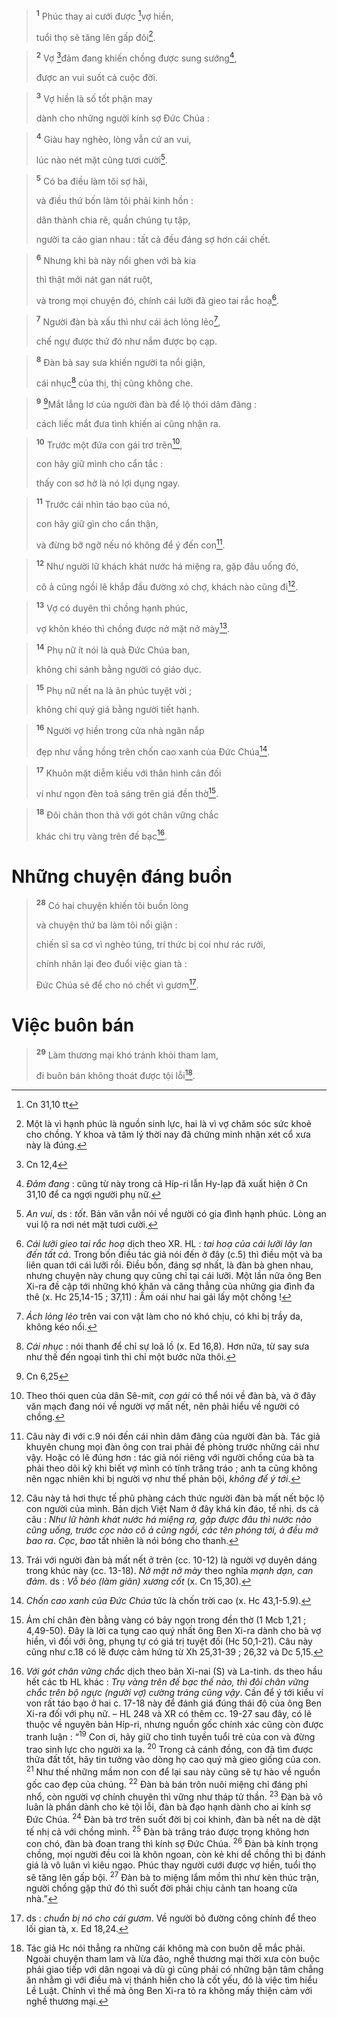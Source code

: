 
> <sup><b>1</b></sup> Phúc thay ai cưới được [^1*]vợ hiền,
> 
> tuổi thọ sẽ tăng lên gấp đôi[^1].
>


> <sup><b>2</b></sup> Vợ [^2*]đảm đang khiến chồng được sung sướng[^2],
> 
> được an vui suốt cả cuộc đời.
>


> <sup><b>3</b></sup> Vợ hiền là số tốt phận may
> 
> dành cho những người kính sợ Đức Chúa :
>


> <sup><b>4</b></sup> Giàu hay nghèo, lòng vẫn cứ an vui,
> 
> lúc nào nét mặt cũng tươi cười[^3].
>


> <sup><b>5</b></sup> Có ba điều làm tôi sợ hãi,
> 
> và điều thứ bốn làm tôi phải kinh hồn :
> 
> dân thành chia rẽ, quần chúng tụ tập,
> 
> người ta cáo gian nhau : tất cả đều đáng sợ hơn cái chết.
>


> <sup><b>6</b></sup> Nhưng khi bà này nổi ghen với bà kia
> 
> thì thật mới nát gan nát ruột,
> 
> và trong mọi chuyện đó, chính cái lưỡi đã gieo tai rắc hoạ[^4].
>


> <sup><b>7</b></sup> Người đàn bà xấu thì như cái ách lỏng lẻo[^5],
> 
> chế ngự được thứ đó như nắm được bọ cạp.
>


> <sup><b>8</b></sup> Đàn bà say sưa khiến người ta nổi giận,
> 
> cái nhục[^6] của thị, thị cũng không che.
>


> <sup><b>9</b></sup> [^3*]Mắt lẳng lơ của người đàn bà để lộ thói dâm đãng :
> 
> cách liếc mắt đưa tình khiến ai cũng nhận ra.
>


> <sup><b>10</b></sup> Trước một đứa con gái trơ trẽn[^7],
> 
> con hãy giữ mình cho cẩn tắc :
> 
> thấy con sơ hở là nó lợi dụng ngay.
>


> <sup><b>11</b></sup> Trước cái nhìn táo bạo của nó,
> 
> con hãy giữ gìn cho cẩn thận,
> 
> và đừng bỡ ngỡ nếu nó không để ý đến con[^8].
>


> <sup><b>12</b></sup> Như người lữ khách khát nước há miệng ra, gặp đâu uống đó,
> 
> cô ả cũng ngồi lê khắp đầu đường xó chợ, khách nào cũng đi[^9].
>


> <sup><b>13</b></sup> Vợ có duyên thì chồng hạnh phúc,
> 
> vợ khôn khéo thì chồng được nở mặt nở mày[^10].
>


> <sup><b>14</b></sup> Phụ nữ ít nói là quà Đức Chúa ban,
> 
> không chi sánh bằng người có giáo dục.
>


> <sup><b>15</b></sup> Phụ nữ nết na là ân phúc tuyệt vời ;
> 
> không chi quý giá bằng người tiết hạnh.
>


> <sup><b>16</b></sup> Người vợ hiền trong cửa nhà ngăn nắp
> 
> đẹp như vầng hồng trên chốn cao xanh của Đức Chúa[^11].
>


> <sup><b>17</b></sup> Khuôn mặt diễm kiều với thân hình cân đối
> 
> ví như ngọn đèn toả sáng trên giá đền thờ[^12].
>


> <sup><b>18</b></sup> Đôi chân thon thả với gót chân vững chắc
> 
> khác chi trụ vàng trên đế bạc[^13].
>

# Những chuyện đáng buồn

> <sup><b>28</b></sup> Có hai chuyện khiến tôi buồn lòng
> 
> và chuyện thứ ba làm tôi nổi giận :
> 
> chiến sĩ sa cơ vì nghèo túng, trí thức bị coi như rác rưởi,
> 
> chính nhân lại đeo đuổi việc gian tà :
> 
> Đức Chúa sẽ để cho nó chết vì gươm[^14].
>

# Việc buôn bán

> <sup><b>29</b></sup> Làm thương mại khó tránh khỏi tham lam,
> 
> đi buôn bán không thoát được tội lỗi[^15].
>

[^1]: Một là vì hạnh phúc là nguồn sinh lực, hai là vì vợ chăm sóc sức khoẻ cho chồng. Y khoa và tâm lý thời nay đã chứng minh nhận xét cổ xưa này là đúng.
[^2]: <i>Đảm đang</i> : cũng từ này trong cả Híp-ri lẫn Hy-lạp đã xuất hiện ở Cn 31,10 để ca ngợi người phụ nữ.
[^3]: <i>An vui</i>, ds : <i>tốt</i>. Bản văn vẫn nói về người có gia đình hạnh phúc. Lòng an vui lộ ra nơi nét mặt tươi cười.
[^4]: <i>Cái lưỡi gieo tai rắc hoạ</i> dịch theo XR. HL : <i>tai hoạ của cái lưỡi lây lan đến tất cả</i>. Trong bốn điều tác giả nói đến ở đây (c.5) thì điều một và ba liên quan tới cái lưỡi rồi. Điều bốn, đáng sợ nhất, là đàn bà ghen nhau, nhưng chuyện này chung quy cũng chỉ tại cái lưỡi. Một lần nữa ông Ben Xi-ra đề cập tới những khó khăn và căng thẳng của những gia đình đa thê (x. Hc 25,14-15 ; 37,11) : Ấm oái như hai gái lấy một chồng !
[^5]: <i>Ách lỏng lẻo</i> trên vai con vật làm cho nó khó chịu, có khi bị trầy da, không kéo nổi.
[^6]: <i>Cái nhục</i> : nói thanh để chỉ sự loã lồ (x. Ed 16,8). Hơn nữa, từ say sưa như thế đến ngoại tình thì chỉ một bước nữa thôi.
[^7]: Theo thói quen của dân Sê-mít, <i>con gái</i> có thể nói về đàn bà, và ở đây văn mạch đang nói về người vợ mất nết, nên phải hiểu về người có chồng.
[^8]: Câu này đi với c.9 nói đến cái nhìn dâm đãng của người đàn bà. Tác giả khuyên chung mọi đàn ông con trai phải đề phòng trước những cái như vậy. Hoặc có lẽ đúng hơn : tác giả nói riêng với người chồng của bà ta phải theo dõi kỹ khi biết vợ mình có tính trâng tráo ; anh ta cũng không nên ngạc nhiên khi bị người vợ như thế phản bội, <i>không để ý tới</i>.
[^9]: Câu này tả hơi thực tế phũ phàng cách thức người đàn bà mất nết bộc lộ con người của mình. Bản dịch Việt Nam ở đây khá kín đáo, tế nhị. ds cả câu : <i>Như lữ hành khát nước há miệng ra, gặp được đâu thì nước nào cũng uống, trước cọc nào cô ả cũng ngồi, các tên phóng tới, ả đều mở bao ra</i>. <i>Cọc</i>, <i>bao</i> tất nhiên là nói bóng cho thanh.
[^10]: Trái với người đàn bà mất nết ở trên (cc. 10-12) là người vợ duyên dáng trong khúc này (cc. 13-18). <i>Nở mặt nở mày</i> theo nghĩa <i>mạnh dạn, can đảm</i>. ds : <i>Vỗ béo (làm giãn) xương cốt</i> (x. Cn 15,30).
[^11]: <i>Chốn cao xanh của Đức Chúa</i> tức là chốn trời cao (x. Hc 43,1-5.9).
[^12]: Ám chỉ chân đèn bằng vàng có bảy ngọn trong đền thờ (1 Mcb 1,21 ; 4,49-50). Đây là lời ca tụng cao quý nhất ông Ben Xi-ra dành cho bà vợ hiền, vì đối với ông, phụng tự có giá trị tuyệt đối (Hc 50,1-21). Câu này cũng như c.18 có lẽ được cảm hứng từ Xh 25,31-39 ; 26,32 và Dc 5,15.
[^13]: <i>Với gót chân vững chắc</i> dịch theo bản Xi-nai (S) và La-tinh. ds theo hầu hết các tb HL khác : <i>Trụ vàng trên đế bạc thế nào, thì đôi chân vững chắc trên bộ ngực (người vợ) cường tráng cũng vậy</i>. Cần để ý tới kiểu ví von rất táo bạo ở hai c. 17-18 này để đánh giá đúng thái độ của ông Ben Xi-ra đối với phụ nữ. – HL 248 và XR có thêm cc. 19-27 sau đây, có lẽ thuộc về nguyên bản Híp-ri, nhưng nguồn gốc chính xác cũng còn được tranh luận : “<sup>19</sup> Con ơi, hãy giữ cho tinh tuyền tuổi trẻ của con và đừng trao sinh lực cho người xa lạ. <sup>20</sup> Trong cả cánh đồng, con đã tìm được thửa đất tốt, hãy tin tưởng vào dòng họ cao quý mà gieo giống của con. <sup>21</sup> Như thế những mầm non con để lại sau này cũng sẽ tự hào về nguồn gốc cao đẹp của chúng. <sup>22</sup> Đàn bà bán trôn nuôi miệng chỉ đáng phỉ nhổ, còn người vợ chính chuyên thì vững như tháp tử thần. <sup>23</sup> Đàn bà vô luân là phần dành cho kẻ tội lỗi, đàn bà đạo hạnh dành cho ai kính sợ Đức Chúa. <sup>24</sup> Đàn bà trơ trẽn suốt đời bị coi khinh, đàn bà nết na dè dặt tế nhị cả với chồng mình. <sup>25</sup> Đàn bà trâng tráo được trọng không hơn con chó, đàn bà đoan trang thì kính sợ Đức Chúa. <sup>26</sup> Đàn bà kính trọng chồng, mọi người đều coi là khôn ngoan, còn kẻ khi dể chồng thì bị đánh giá là vô luân vì kiêu ngạo. Phúc thay người cưới được vợ hiền, tuổi thọ sẽ tăng lên gấp bội. <sup>27</sup> Đàn bà to miệng lắm mồm thì như kèn thúc trận, người chồng gặp thứ đó thì suốt đời phải chịu cảnh tan hoang cửa nhà.”
[^14]: ds : <i>chuẩn bị nó cho cái gươm</i>. Về người bỏ đường công chính để theo lối gian tà, x. Ed 18,24.
[^15]: Tác giả Hc nói thẳng ra những cái không mà con buôn dễ mắc phải. Ngoài chuyện tham lam và lừa đảo, nghề thương mại thời xưa còn buộc phải giao tiếp với dân ngoại và dù gì cũng phải có những bận tâm chẳng ăn nhằm gì với điều mà vị thánh hiền cho là cốt yếu, đó là việc tìm hiểu Lề Luật. Chính vì thế mà ông Ben Xi-ra tỏ ra không mấy thiện cảm với nghề thương mại.
[^1*]: Cn 31,10 tt
[^2*]: Cn 12,4
[^3*]: Cn 6,25
